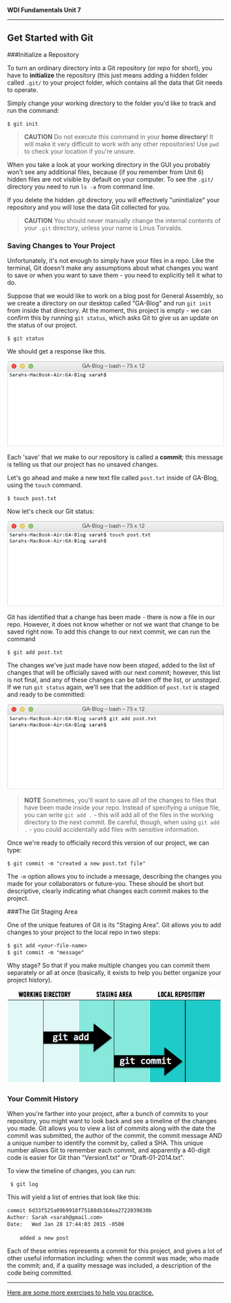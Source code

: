 **WDI Fundamentals Unit 7**

---

## Get Started with Git

###Initialize a Repository

To turn an ordinary directory into a Git repository (or *repo* for short), you have to **initialize** the repository (this just means adding a hidden folder called `.git/` to your project folder, which contains all the data that Git needs to operate.

Simply change your working directory to the folder you'd like to track and run the command:

```
$ git init
```
> **CAUTION** Do not execute this command in your **home directory**! It will make it very difficult to work with any other repositories! Use `pwd` to check your location if you're unsure.

When you take a look at your working directory in the GUI you probably won't see any additional files, because (if you remember from Unit 6) hidden files are not visible by default on your computer.  To see the `.git/` directory you need to run `ls -a` from command line.

If you delete the hidden .git directory, you will effectively "uninitialize" your repository and you will lose the data Git collected for you.

> **CAUTION** You should never manually change the internal contents of your `.git` directory, unless your name is Linus Torvalds.

### Saving Changes to Your Project

Unfortunately, it's not enough to simply have your files in a repo. Like the terminal, Git doesn't make any assumptions about what changes you want to save or when you want to save them - you need to explicitly tell it what to do.

Suppose that we would like to work on a blog post for General Assembly, so we create a directory on our desktop called "GA-Blog" and run `git init` from inside that directory. At the moment, this project is empty - we can confirm this by running `git status`, which asks Git to give us an update on the status of our project.

```
$ git status
```

We should get a response like this.

![Git Status of GA-Blog](../assets/chapter2/git_status.gif)

Each 'save' that we make to our repository is called a **commit**; this message is telling us that our project has no unsaved changes.

Let's go ahead and make a new text file called `post.txt` inside of GA-Blog, using the `touch` command.

```
$ touch post.txt
```

Now let's check our Git status:

![Git Status of GA-Blog](../assets/chapter2/git_status_untracked.gif)

Git has identified that a change has been made - there is now a file in our repo. However, it does not know whether or not we want that change to be saved right now. To add this change to our next commit, we can run the command

```
$ git add post.txt
```
The changes we've just made have now been *staged*, added to the list of changes that will be officially saved with our next commit; however, this list is not final, and any of these changes can be taken off the list, or *unstaged*. If we run `git status` again, we'll see that the addition of `post.txt` is staged and ready to be committed:

![Git Status of GA-Blog](../assets/chapter2/git_status_staged.gif)

> **NOTE** Sometimes, you'll want to save *all* of the changes to files that have been made inside your repo. Instead of specifying a unique file, you can write `git add .` - this will add all of the files in the working directory to the next commit. Be careful, though, when using `git add .` - you could accidentally add files with sensitive information.

Once we're ready to officially record this version of our project, we can type:

    $ git commit -m "created a new post.txt file"

The `-m` option allows you to include a message, describing the changes you made for your collaborators or future-you. These should be short but descriptive, clearly indicating what changes each commit makes to the project.

###The Git Staging Area

One of the unique features of Git is its "Staging Area".  Git allows you to add changes to your project to the local repo in two steps:

```
$ git add <your-file-name>
$ git commit -m "message"
```

Why stage? So that if you make multiple changes you can commit them separately or all at once (basically, it exists to help you better organize your project history).

![Git Staging Area](../assets/chapter2/add_commit.png)



### Your Commit History

When you're farther into your project, after a bunch of commits to your repository, you might want to look back and see a timeline of the changes you made. Git allows you to view a list of commits along with the date the commit was submitted, the author of the commit, the commit message AND a unique number to identify the commit by, called a SHA. This unique number allows Git to remember each commit, and apparently a 40-digit code is easier for Git than "Version1.txt" or "Draft-01-2014.txt".

To view the timeline of changes, you can run:

```
 $ git log
```

This will yield a list of entries that look like this:

```
commit 6d33f525a09b9918f75188db164ea2722039830b
Author: Sarah <sarah@gmail.com>
Date:   Wed Jan 28 17:44:03 2015 -0500

    added a new post

```

Each of these entries represents a commit for this project, and gives a lot of other useful information including: when the commit was made; who made the commit; and, if a quality message was included, a description of the code being committed.

---

[Here are some more exercises to help you practice.](04_exercise.md)
